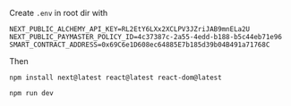 Create `.env` in root dir with

```
NEXT_PUBLIC_ALCHEMY_API_KEY=RL2EtY6LXx2XCLPV3JZriJAB9mnELa2U
NEXT_PUBLIC_PAYMASTER_POLICY_ID=4c37387c-2a55-4edd-b188-b5c44eb71e96
SMART_CONTRACT_ADDRESS=0x69C6e1D608ec64885E7b185d39b04B491a71768C
```

Then

`npm install next@latest react@latest react-dom@latest`

`npm run dev`